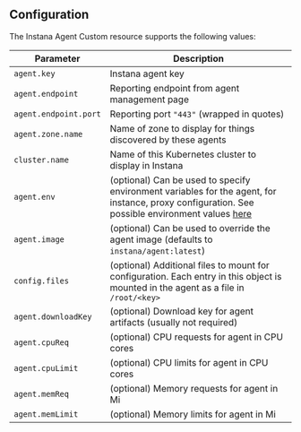 ## Configuration

The Instana Agent Custom resource supports the following values:

| Parameter | Description |
| --- | --- |
| `agent.key` | Instana agent key |
| `agent.endpoint` | Reporting endpoint from agent management page |
| `agent.endpoint.port` | Reporting port `"443"` (wrapped in quotes) |
| `agent.zone.name` | Name of zone to display for things discovered by these agents |
| `cluster.name` | Name of this Kubernetes cluster to display in Instana |
| `agent.env` | (optional) Can be used to specify environment variables for the agent, for instance, proxy configuration. See possible environment values [here](https://docs.instana.io/quick_start/agent_setup/container/docker/) |
| `agent.image` | (optional) Can be used to override the agent image (defaults to `instana/agent:latest`) |
| `config.files` | (optional) Additional files to mount for configuration. Each entry in this object is mounted in the agent as a file in `/root/<key>` |
| `agent.downloadKey` | (optional) Download key for agent artifacts (usually not required) |
| `agent.cpuReq` | (optional) CPU requests for agent in CPU cores |
| `agent.cpuLimit` | (optional) CPU limits for agent in CPU cores |
| `agent.memReq` | (optional) Memory requests for agent in Mi |
| `agent.memLimit` | (optional) Memory limits for agent in Mi |
